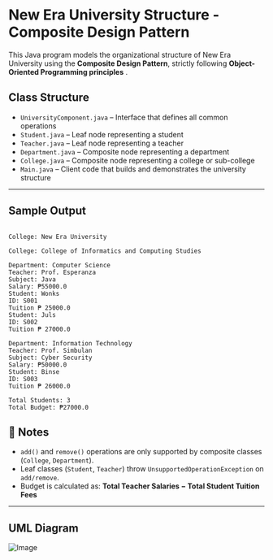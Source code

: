 # New Era University Structure -Composite Design Pattern

This Java program models the organizational structure of New Era University using the **Composite Design Pattern**, strictly following **Object-Oriented Programming principles** .


## Class Structure

- `UniversityComponent.java` – Interface that defines all common operations  
- `Student.java` – Leaf node representing a student  
- `Teacher.java` – Leaf node representing a teacher  
- `Department.java` – Composite node representing a department  
- `College.java` – Composite node representing a college or sub-college  
- `Main.java` – Client code that builds and demonstrates the university structure

---

## Sample Output

```

College: New Era University

College: College of Informatics and Computing Studies

Department: Computer Science
Teacher: Prof. Esperanza
Subject: Java
Salary: ₱55000.0
Student: Wonks
ID: S001
Tuition ₱ 25000.0
Student: Juls
ID: S002
Tuition ₱ 27000.0

Department: Information Technology
Teacher: Prof. Simbulan
Subject: Cyber Security
Salary: ₱50000.0
Student: Binse
ID: S003
Tuition ₱ 26000.0

Total Students: 3
Total Budget: ₱27000.0

````

## 📌 Notes

* `add()` and `remove()` operations are only supported by composite classes (`College`, `Department`).
* Leaf classes (`Student`, `Teacher`) throw `UnsupportedOperationException` on `add/remove`.
* Budget is calculated as:
  **Total Teacher Salaries − Total Student Tuition Fees**

---

## UML Diagram
![Image](https://github.com/user-attachments/assets/a760305c-a828-4428-8dac-d795bdd43652)
